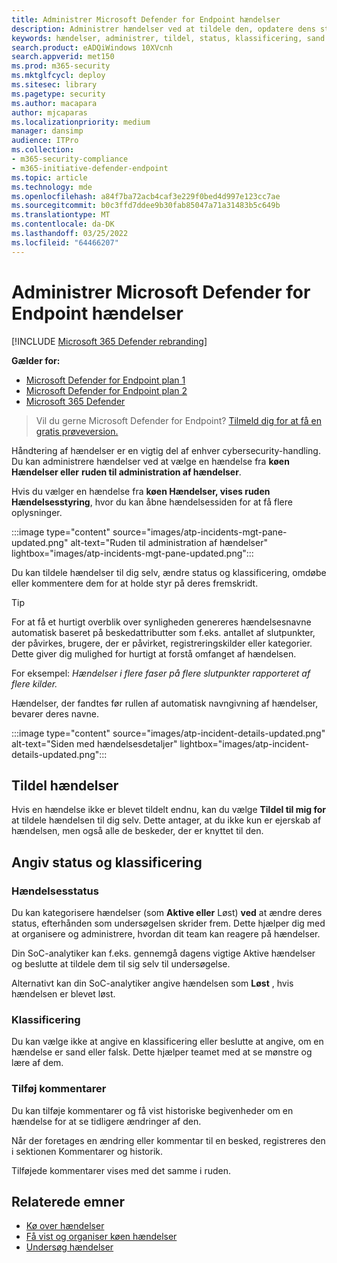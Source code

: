 ```yaml
---
title: Administrer Microsoft Defender for Endpoint hændelser
description: Administrer hændelser ved at tildele den, opdatere dens status eller angive klassificeringen.
keywords: hændelser, administrer, tildel, status, klassificering, sand besked, falsk besked
search.product: eADQiWindows 10XVcnh
search.appverid: met150
ms.prod: m365-security
ms.mktglfcycl: deploy
ms.sitesec: library
ms.pagetype: security
ms.author: macapara
author: mjcaparas
ms.localizationpriority: medium
manager: dansimp
audience: ITPro
ms.collection:
- m365-security-compliance
- m365-initiative-defender-endpoint
ms.topic: article
ms.technology: mde
ms.openlocfilehash: a84f7ba72acb4caf3e229f0bed4d997e123cc7ae
ms.sourcegitcommit: b0c3ffd7ddee9b30fab85047a71a31483b5c649b
ms.translationtype: MT
ms.contentlocale: da-DK
ms.lasthandoff: 03/25/2022
ms.locfileid: "64466207"
---
```

# <a name="manage-microsoft-defender-for-endpoint-incidents"></a>Administrer Microsoft Defender for Endpoint hændelser

[!INCLUDE [Microsoft 365 Defender rebranding](../../includes/microsoft-defender.md)]


**Gælder for:**
- [Microsoft Defender for Endpoint plan 1](https://go.microsoft.com/fwlink/p/?linkid=2154037)
- [Microsoft Defender for Endpoint plan 2](https://go.microsoft.com/fwlink/p/?linkid=2154037)
- [Microsoft 365 Defender](https://go.microsoft.com/fwlink/?linkid=2118804)

> Vil du gerne Microsoft Defender for Endpoint? [Tilmeld dig for at få en gratis prøveversion.](https://signup.microsoft.com/create-account/signup?products=7f379fee-c4f9-4278-b0a1-e4c8c2fcdf7e&ru=https://aka.ms/MDEp2OpenTrial?ocid=docs-wdatp-exposedapis-abovefoldlink)

Håndtering af hændelser er en vigtig del af enhver cybersecurity-handling. Du kan administrere hændelser ved at vælge en hændelse fra **køen Hændelser eller** **ruden til administration af hændelser**. 


Hvis du vælger en hændelse fra **køen Hændelser, vises ruden Hændelsesstyring**, hvor du kan åbne hændelsessiden for at få flere oplysninger.

:::image type="content" source="images/atp-incidents-mgt-pane-updated.png" alt-text="Ruden til administration af hændelser" lightbox="images/atp-incidents-mgt-pane-updated.png":::

Du kan tildele hændelser til dig selv, ændre status og klassificering, omdøbe eller kommentere dem for at holde styr på deres fremskridt.

> [!TIP]
> For at få et hurtigt overblik over synligheden genereres hændelsesnavne automatisk baseret på beskedattributter som f.eks. antallet af slutpunkter, der påvirkes, brugere, der er påvirket, registreringskilder eller kategorier. Dette giver dig mulighed for hurtigt at forstå omfanget af hændelsen.
>
> For eksempel: *Hændelser i flere faser på flere slutpunkter rapporteret af flere kilder.*
>
> Hændelser, der fandtes før rullen af automatisk navngivning af hændelser, bevarer deres navne.
>

:::image type="content" source="images/atp-incident-details-updated.png" alt-text="Siden med hændelsesdetaljer" lightbox="images/atp-incident-details-updated.png":::

## <a name="assign-incidents"></a>Tildel hændelser
Hvis en hændelse ikke er blevet tildelt endnu, kan du vælge **Tildel til mig for** at tildele hændelsen til dig selv. Dette antager, at du ikke kun er ejerskab af hændelsen, men også alle de beskeder, der er knyttet til den.

## <a name="set-status-and-classification"></a>Angiv status og klassificering
### <a name="incident-status"></a>Hændelsesstatus
Du kan kategorisere hændelser (som **Aktive eller** Løst) **ved** at ændre deres status, efterhånden som undersøgelsen skrider frem. Dette hjælper dig med at organisere og administrere, hvordan dit team kan reagere på hændelser.

Din SoC-analytiker kan f.eks. gennemgå  dagens vigtige Aktive hændelser og beslutte at tildele dem til sig selv til undersøgelse.

Alternativt kan din SoC-analytiker angive hændelsen som **Løst** , hvis hændelsen er blevet løst. 

### <a name="classification"></a>Klassificering
Du kan vælge ikke at angive en klassificering eller beslutte at angive, om en hændelse er sand eller falsk. Dette hjælper teamet med at se mønstre og lære af dem.

### <a name="add-comments"></a>Tilføj kommentarer
Du kan tilføje kommentarer og få vist historiske begivenheder om en hændelse for at se tidligere ændringer af den.

Når der foretages en ændring eller kommentar til en besked, registreres den i sektionen Kommentarer og historik.

Tilføjede kommentarer vises med det samme i ruden.



## <a name="related-topics"></a>Relaterede emner
- [Kø over hændelser](/microsoft-365/security/defender-endpoint/view-incidents-queue)
- [Få vist og organiser køen hændelser](view-incidents-queue.md)
- [Undersøg hændelser](investigate-incidents.md)
